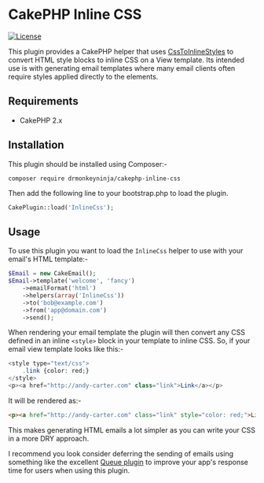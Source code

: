 # CakePHP Inline CSS

[![License](https://poser.pugx.org/drmonkeyninja/cakephp-inline-css/license.png)](https://packagist.org/packages/drmonkeyninja/cakephp-inline-css)

This plugin provides a CakePHP helper that uses [CssToInlineStyles](https://github.com/tijsverkoyen/CssToInlineStyles) to convert HTML style blocks to inline CSS on a View template. Its intended use is with generating email templates where many email clients often require styles applied directly to the elements.

## Requirements

* CakePHP 2.x

## Installation

This plugin should be installed using Composer:-

```
composer require drmonkeyninja/cakephp-inline-css
```

Then add the following line to your bootstrap.php to load the plugin.

```php
CakePlugin::load('InlineCss');
```

## Usage

To use this plugin you want to load the `InlineCss` helper to use with your email's HTML template:-

```php
$Email = new CakeEmail();
$Email->template('welcome', 'fancy')
    ->emailFormat('html')
    ->helpers(array('InlineCss'))
    ->to('bob@example.com')
    ->from('app@domain.com')
    ->send();
```

When rendering your email template the plugin will then convert any CSS defined in an inline `<style>` block in your template to inline CSS. So, if your email view template looks like this:-

```php
<style type="text/css">
	.link {color: red;}
</style>
<p><a href="http://andy-carter.com" class="link">Link</a></p>
```

It will be rendered as:-

```html
<p><a href="http://andy-carter.com" class="link" style="color: red;">Link</a></p>
```

This makes generating HTML emails a lot simpler as you can write your CSS in a more DRY approach.

I recommend you look consider deferring the sending of emails using something like the excellent [Queue plugin](https://github.com/dereuromark/cakephp-queue/tree/2.x) to improve your app's response time for users when using this plugin.
